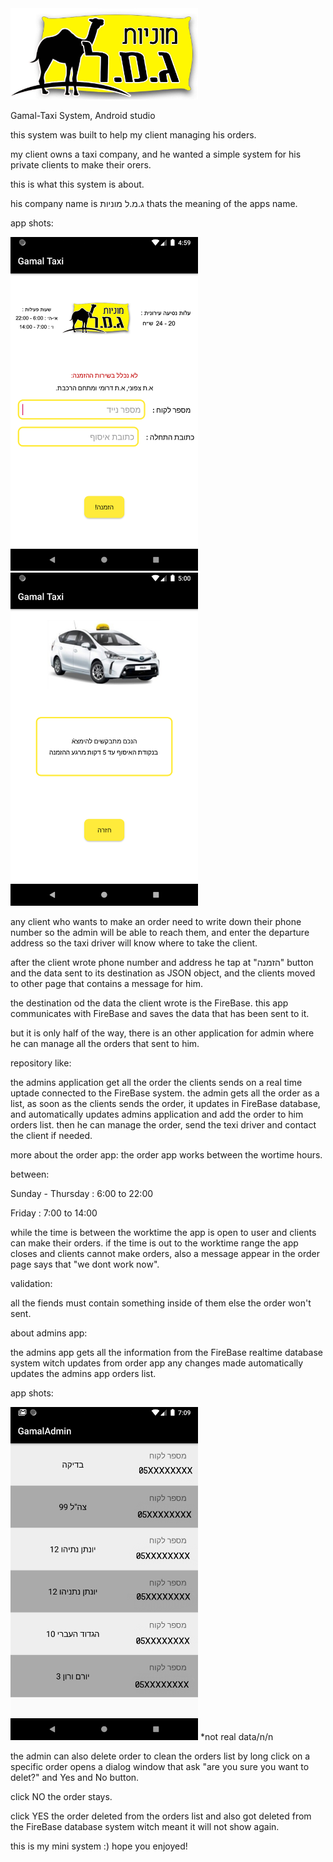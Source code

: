 <img src="Gamal_Images/gamal2.jpg" width=300>

Gamal-Taxi System, Android studio

this system was built to help my client managing his orders.

my client owns a taxi company, and he wanted a simple system for his private clients to make their orers.

this is what this system is about.

his company name is ג.מ.ל מוניות thats the meaning of the apps name.

app shots:

<img src="Gamal_Images/Gamal1.png" width=300> <img src="Gamal_Images/Gamal2.png" width=300>

any client who wants to make an order need to write down their phone number so the admin will be able to reach them, and enter the departure address so the taxi driver will know where to take the client.

after the client wrote phone number and address he tap at "הזמנה" button and the data sent to its destination as JSON object, and the clients moved to other page that contains a message for him.

the destination od the data the client wrote is the FireBase.
this app communicates with FireBase and saves the data that has been sent to it.

but it is only half of the way, there is an other application for admin where he can manage all the orders that sent to him.

repository like:


the admins application get all the order the clients sends on a real time uptade connected to the FireBase system.
the admin gets all the order as a list, as soon as the clients sends the order, it updates in FireBase database, and automatically updates admins application and add the order to him orders list.
then he can manage the order, send the texi driver and contact the client if needed.

more about the order app:
the order app works between the wortime hours.

between:

Sunday - Thursday : 6:00 to 22:00

Friday : 7:00 to 14:00

while the time is between the worktime the app is open to user and clients can make their orders.
if the time is out to the worktime range the app closes and clients cannot make orders, also a message appear in the order page says that "we dont work now".

validation:

all the fiends must contain something inside of them else the order won't sent.

about admins app:

the admins app gets all the information from the FireBase realtime database system witch updates from order app
any changes made automatically updates the admins app orders list.

app shots:

<img src="Gamal_Images/adminApp.png" width=300>
*not real data/n/n

the admin can also delete order to clean the orders list by long click on a specific order opens a dialog window that ask "are you sure you want to delet?" and Yes and No button.

click NO the order stays.

click YES the order deleted from the orders list and also got deleted from the FireBase database system witch meant it will not show again.

this is my mini system :) hope you enjoyed!
















